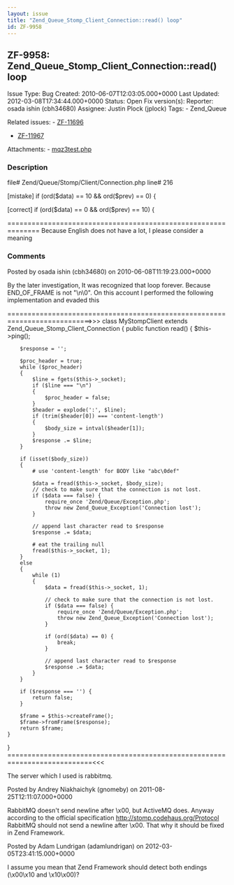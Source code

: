 ```yaml
---
layout: issue
title: "Zend_Queue_Stomp_Client_Connection::read() loop"
id: ZF-9958
---
```


ZF-9958: Zend\_Queue\_Stomp\_Client\_Connection::read() loop
------------------------------------------------------------

 Issue Type: Bug Created: 2010-06-07T12:03:05.000+0000 Last Updated: 2012-03-08T17:34:44.000+0000 Status: Open Fix version(s): 
 Reporter:  osada ishin (cbh34680)  Assignee:  Justin Plock (jplock)  Tags: - Zend\_Queue
 
 Related issues: - [ZF-11696](/issues/browse/ZF-11696)
- [ZF-11967](/issues/browse/ZF-11967)
 
 Attachments: - [mqz3test.php](/issues/secure/attachment/13125/mqz3test.php)
 
### Description

file# Zend/Queue/Stomp/Client/Connection.php line# 216

[mistake] if (ord($data) == 10 && ord($prev) == 0) {

[correct] if (ord($data) == 0 && ord($prev) == 10) {

============================================================== Because English does not have a lot, I please consider a meaning

 

 

### Comments

Posted by osada ishin (cbh34680) on 2010-06-08T11:19:23.000+0000

By the later investigation, It was recognized that loop forever. Because END\_OF\_FRAME is not "\\n\\0". On this account I performed the following implementation and evaded this

===========================================================================>>> class MyStompClient extends Zend\_Queue\_Stomp\_Client\_Connection { public function read() { $this->ping();

 
        $response = '';
    
        $proc_header = true;
        while ($proc_header)
        {
            $line = fgets($this->_socket);
            if ($line === "\n")
            {
                $proc_header = false;
            }
            $header = explode(':', $line);
            if (trim($header[0]) === 'content-length')
            {
                $body_size = intval($header[1]);
            }
            $response .= $line;
        }
    
        if (isset($body_size))
        {
            # use 'content-length' for BODY like "abc\0def"
    
            $data = fread($this->_socket, $body_size);
            // check to make sure that the connection is not lost.
            if ($data === false) {
                require_once 'Zend/Queue/Exception.php';
                throw new Zend_Queue_Exception('Connection lost');
            }
    
            // append last character read to $response
            $response .= $data;
    
            # eat the trailing null
            fread($this->_socket, 1);
        }
        else
        {
            while (1)
            {
                $data = fread($this->_socket, 1);
    
                // check to make sure that the connection is not lost.
                if ($data === false) {
                    require_once 'Zend/Queue/Exception.php';
                    throw new Zend_Queue_Exception('Connection lost');
                }
    
                if (ord($data) == 0) {
                    break;
                }
    
                // append last character read to $response
                $response .= $data;
            }
        }
    
        if ($response === '') {
            return false;
        }
    
        $frame = $this->createFrame();
        $frame->fromFrame($response);
        return $frame;
    }


} ===========================================================================<<<

The server which I used is rabbitmq.

 

 

Posted by Andrey Niakhaichyk (gnomeby) on 2011-08-25T12:11:07.000+0000

RabbitMQ doesn't send newline after \\x00, but ActiveMQ does. Anyway according to the official specification <http://stomp.codehaus.org/Protocol> RabbitMQ should not send a newline after \\x00. That why it should be fixed in Zend Framework.

 

 

Posted by Adam Lundrigan (adamlundrigan) on 2012-03-05T23:41:15.000+0000

I assume you mean that Zend Framework should detect both endings (\\x00\\x10 and \\x10\\x00)?

 

 